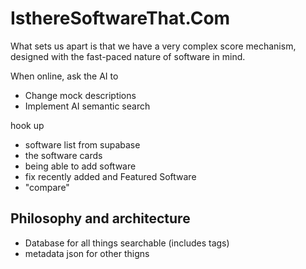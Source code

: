 # IsthereSoftwareThat.Com

What sets us apart is that we have a very complex score mechanism, designed with the fast-paced nature of software in mind.


When online, ask the AI to

- Change mock descriptions
- Implement AI semantic search


hook up

- software list from supabase
- the software cards
- being able to add software
- fix recently added and Featured Software
- "compare"




## Philosophy and architecture

- Database for all things searchable (includes tags)
- metadata json for other thigns
